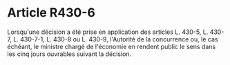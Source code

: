 # Article R430-6

Lorsqu'une décision a été prise en application des articles L. 430-5, L. 430-7, L. 430-7-1, L. 430-8 ou L. 430-9, l'Autorité de la concurrence ou, le cas échéant, le ministre chargé de l'économie en rendent public le sens dans les cinq jours ouvrables suivant la décision.
